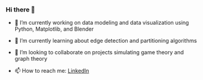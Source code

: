 <!--

- 🤔 I’m looking for help with: 

- 😄 Pronouns: He/Him

- 💬 Ask me about:




- ⚡ Fun fact: 


Hi, I'm Jon. It's nice to meet you! I'm most interested in using game theory and graph theory to model everyday dynamics.


Math topics to revisit:

spectral graph clustering, special conformal transformation 

-->



### Hi there 👋

- 🔭 I’m currently working on data modeling and data visualization using Python, Matplotlib, and Blender

- 🌱 I’m currently learning about edge detection and partitioning algorithms

- 👯 I’m looking to collaborate on projects simulating game theory and graph theory

- 📫 How to reach me: [LinkedIn](https://www.linkedin.com/in/jon-ml/)

